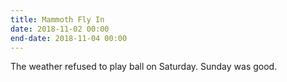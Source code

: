 ```yaml
---
title: Mammoth Fly In
date: 2018-11-02 00:00
end-date: 2018-11-04 00:00
---
```

The weather refused to play ball on Saturday. Sunday was good.
